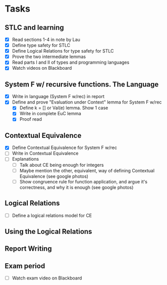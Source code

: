 # Tasks

## STLC and learning
- [x] Read sections 1-4 in note by Lau
- [x] Define type safety for STLC
- [x] Define Logical Relations for type safety for STLC
- [x] Prove the two intermediate lemmas
- [x] Read parts I and II of types and programming languages
- [x] Watch videos on Blackboard

## System F w/ recursive functions. The Language
- [x] Write in language (System F w/rec) in report
- [x] Define and prove "Evaluation under Context" lemma for System F w/rec
  - [x] Define k = [] or Val(e) lemma. Show 1 case
  - [x] Write in complete EuC lemma
  - [x] Proof read

## Contextual Equivalence
- [x] Define Contextual Equivalence for System F w/rec
- [ ] Write in Contextual Equivalence
- [ ] Explanations
  - [ ] Talk about CE being enough for integers
  - [ ] Maybe mention the other, equivalent, way of defining Contextual Equivalence (see google photos)
  - [ ] Show congruence rule for function application, and argue it's correctness, and why it is enough (see google photos)

## Logical Relations
- [ ] Define a logical relations model for CE

## Using the Logical Relations


## Report Writing


## Exam period
- [ ] Watch exam video on Blackboard